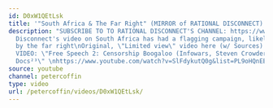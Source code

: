 ```yaml
---
id: D0xW1QEtLsk
title: '"South Africa & The Far Right" (MIRROR of RATIONAL DISCONNECT)'
description: "SUBSCRIBE TO TO RATIONAL DISCONNECT'S CHANNEL: https://www.youtube.com/c/rationaldisconnect\nRational
  Disconnect's video on South Africa has had a flagging campaign, likely perpetrated
  by the far right\nOriginal, \"Limited view\" video here (w/ Sources): https://www.youtube.com/watch?v=XddLq...\n\n-~-~~-~~~-~~-~-\nNEW
  VIDEO: \"Free Speech 2: Censorship Boogaloo (Infowars, Steven Crowder) | Very Important
  Docs²³\" \nhttps://www.youtube.com/watch?v=SlFdykutQ0g&list=PL9oHQnEByWyXObkJN9YYQS9hxBjpN8RLG\n-~-~~-~~~-~~-~-"
source: youtube
channel: petercoffin
type: video
url: /petercoffin/videos/D0xW1QEtLsk/
---
```

